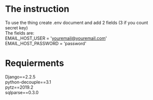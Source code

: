 # The instruction

To use the thing create .env document and add 2 fields (3 if you count secret key)<br/>
The fields are:<br/>
EMAIL_HOST_USER = 'youremail@youremail.com'<br/>
EMAIL_HOST_PASSWORD = 'password'<br/>

# Requierments

Django==2.2.5<br/>
python-decouple==3.1<br/>
pytz==2019.2<br/>
sqlparse==0.3.0<br/>